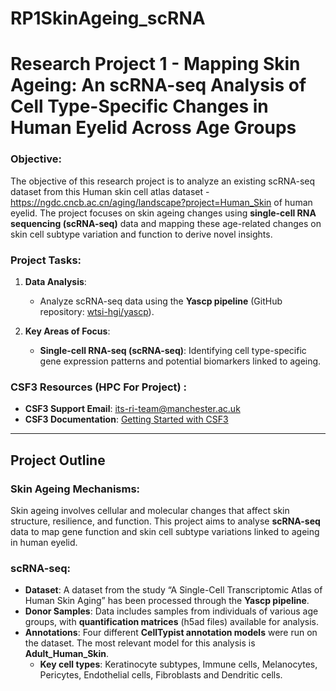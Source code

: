 # RP1SkinAgeing_scRNA

# Research Project 1 - Mapping Skin Ageing: An scRNA-seq Analysis of Cell Type-Specific Changes in Human Eyelid Across Age Groups

### Objective:
The objective of this research project is to analyze an existing scRNA-seq dataset from this Human skin cell atlas dataset - https://ngdc.cncb.ac.cn/aging/landscape?project=Human_Skin of human eyelid. The project focuses on skin ageing changes using  **single-cell RNA sequencing (scRNA-seq)** data and mapping these age-related changes on skin cell subtype variation and function to derive novel insights.

### Project Tasks:
1. **Data Analysis**:
    - Analyze scRNA-seq data using the **Yascp pipeline** (GitHub repository: [wtsi-hgi/yascp](https://github.com/wtsi-hgi/yascp)).

2. **Key Areas of Focus**:
    - **Single-cell RNA-seq (scRNA-seq)**: Identifying cell type-specific gene expression patterns and potential biomarkers linked to ageing.

### CSF3 Resources (HPC For Project) :
- **CSF3 Support Email**: [its-ri-team@manchester.ac.uk](mailto:its-ri-team@manchester.ac.uk)
- **CSF3 Documentation**: [Getting Started with CSF3](https://ri.itservices.manchester.ac.uk/csf3/getting-started/user-accounts/)
  
---

## Project Outline

### Skin Ageing Mechanisms:
Skin ageing involves cellular and molecular changes that affect skin structure, resilience, and function. This project aims to analyse **scRNA-seq** data to map gene function and skin cell subtype variations linked to ageing in human eyelid.

### scRNA-seq:
- **Dataset**: A dataset from the study “A Single-Cell Transcriptomic Atlas of Human Skin Aging” has been processed through the **Yascp pipeline**.
- **Donor Samples**: Data includes samples from individuals of various age groups, with **quantification matrices** (h5ad files) available for analysis.
- **Annotations**: Four different **CellTypist annotation models** were run on the dataset. The most relevant model for this analysis is **Adult_Human_Skin**.
    - **Key cell types**: Keratinocyte subtypes, Immune cells, Melanocytes, Pericytes, Endothelial cells, Fibroblasts and Dendritic cells.


